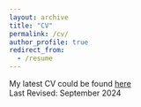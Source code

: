 ```yaml
---
layout: archive
title: "CV"
permalink: /cv/
author_profile: true
redirect_from:
  - /resume
---
```


My latest CV could be found [here](https://kerhalkarsid.github.io/files/Kerhalkar_September_2024.pdf) <br>
Last Revised: September 2024